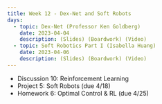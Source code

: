 ```yaml
---
title: Week 12 - Dex-Net and Soft Robots
days:
  - topic: Dex-Net (Professor Ken Goldberg)
    date: 2023-04-04
    description: (Slides) (Boardwork) (Video)
  - topic: Soft Robotics Part I (Isabella Huang)
    date: 2023-04-06
    description: (Slides) (Boardwork) (Video)
---
```


- Discussion 10: Reinforcement Learning
- Project 5: Soft Robots (due 4/18)
- Homework 6: Optimal Control & RL (due 4/25)

<a id="Week13"></a>
